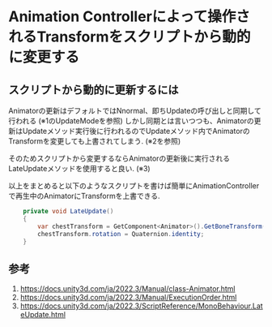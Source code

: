# Animation Controllerによって操作されるTransformをスクリプトから動的に変更する

## スクリプトから動的に更新するには

Animatorの更新はデフォルトではNnormal、即ちUpdateの呼び出しと同期して行われる (※1のUpdateModeを参照)
しかし同期とは言いつつも、Animatorの更新はUpdateメソッド実行後に行われるのでUpdateメソッド内でAnimatorのTransformを変更しても上書されてしまう. (※2を参照)

そのためスクリプトから変更するならAnimatorの更新後に実行されるLateUpdateメソッドを使用すると良い. (※3)

以上をまとめると以下のようなスクリプトを書けば簡単にAnimationControllerで再生中のAnimatorにTransformを上書できる.

```c#
    private void LateUpdate()
    {
        var chestTransform = GetComponent<Animator>().GetBoneTransform(HumanBodyBones.Chest);
        chestTransform.rotation = Quaternion.identity;
    }
```

## 参考

1. <https://docs.unity3d.com/ja/2022.3/Manual/class-Animator.html>
2. <https://docs.unity3d.com/ja/2022.3/Manual/ExecutionOrder.html>
3. <https://docs.unity3d.com/ja/2022.3/ScriptReference/MonoBehaviour.LateUpdate.html>

